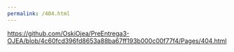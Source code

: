 ```yaml
---
permalink: /404.html
---
```


https://github.com/OskiOjea/PreEntrega3-OJEA/blob/4c60fcd396fd8653a88ba67ff193b000c00f77f4/Pages/404.html
